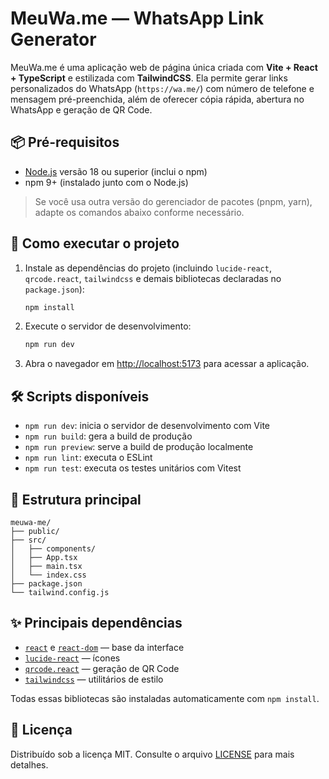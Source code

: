 # MeuWa.me — WhatsApp Link Generator

MeuWa.me é uma aplicação web de página única criada com **Vite + React + TypeScript** e estilizada com **TailwindCSS**. Ela permite gerar links personalizados do WhatsApp (`https://wa.me/`) com número de telefone e mensagem pré-preenchida, além de oferecer cópia rápida, abertura no WhatsApp e geração de QR Code.

## 📦 Pré-requisitos
- [Node.js](https://nodejs.org/) versão 18 ou superior (inclui o npm)
- npm 9+ (instalado junto com o Node.js)

> Se você usa outra versão do gerenciador de pacotes (pnpm, yarn), adapte os comandos abaixo conforme necessário.

## 🚀 Como executar o projeto
1. Instale as dependências do projeto (incluindo `lucide-react`, `qrcode.react`, `tailwindcss` e demais bibliotecas declaradas no `package.json`):
   ```bash
   npm install
   ```
2. Execute o servidor de desenvolvimento:
   ```bash
   npm run dev
   ```
3. Abra o navegador em [http://localhost:5173](http://localhost:5173) para acessar a aplicação.

## 🛠 Scripts disponíveis
- `npm run dev`: inicia o servidor de desenvolvimento com Vite
- `npm run build`: gera a build de produção
- `npm run preview`: serve a build de produção localmente
- `npm run lint`: executa o ESLint
- `npm run test`: executa os testes unitários com Vitest

## 📁 Estrutura principal
```
meuwa-me/
├── public/
├── src/
│   ├── components/
│   ├── App.tsx
│   ├── main.tsx
│   └── index.css
├── package.json
└── tailwind.config.js
```

## ✨ Principais dependências
- [`react`](https://react.dev/) e [`react-dom`](https://react.dev/learn/start-a-new-react-project) — base da interface
- [`lucide-react`](https://www.npmjs.com/package/lucide-react) — ícones
- [`qrcode.react`](https://www.npmjs.com/package/qrcode.react) — geração de QR Code
- [`tailwindcss`](https://tailwindcss.com/) — utilitários de estilo

Todas essas bibliotecas são instaladas automaticamente com `npm install`.

## 📝 Licença
Distribuído sob a licença MIT. Consulte o arquivo [LICENSE](../LICENSE) para mais detalhes.
